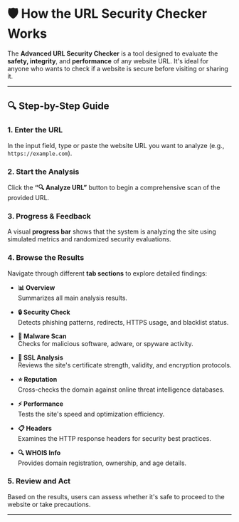 # 🛡️ How the URL Security Checker Works

The **Advanced URL Security Checker** is a tool designed to evaluate the **safety, integrity**, and **performance** of any website URL. It's ideal for anyone who wants to check if a website is secure before visiting or sharing it.

---

## 🔍 Step-by-Step Guide

### 1. Enter the URL  
In the input field, type or paste the website URL you want to analyze (e.g., `https://example.com`).

### 2. Start the Analysis  
Click the **“🔍 Analyze URL”** button to begin a comprehensive scan of the provided URL.

### 3. Progress & Feedback  
A visual **progress bar** shows that the system is analyzing the site using simulated metrics and randomized security evaluations.

### 4. Browse the Results  
Navigate through different **tab sections** to explore detailed findings:

- **📊 Overview**  
  Summarizes all main analysis results.

- **🔒 Security Check**  
  Detects phishing patterns, redirects, HTTPS usage, and blacklist status.

- **🦠 Malware Scan**  
  Checks for malicious software, adware, or spyware activity.

- **🔐 SSL Analysis**  
  Reviews the site's certificate strength, validity, and encryption protocols.

- **⭐ Reputation**  
  Cross-checks the domain against online threat intelligence databases.

- **⚡ Performance**  
  Tests the site's speed and optimization efficiency.

- **📋 Headers**  
  Examines the HTTP response headers for security best practices.

- **🔍 WHOIS Info**  
  Provides domain registration, ownership, and age details.

### 5. Review and Act  
Based on the results, users can assess whether it's safe to proceed to the website or take precautions.

---
